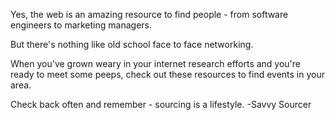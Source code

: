 Yes, the web is an amazing resource to find people - from software engineers to marketing managers.

But there's nothing like old school face to face networking.

When you've grown weary in your internet research efforts and you're ready to meet some peeps, check out these resources to find events in your area.

Check back often and remember - sourcing is a lifestyle.
-Savvy Sourcer
